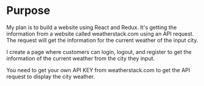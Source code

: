 # Purpose
My plan is to build a website using React and Redux. It's getting the information from a website called weatherstack.com using an API request. The request will get the information for the current weather of the input city.

I create a page where customers can login, logout, and register to get the information of the current weather from the city they input.

You need to get your own API KEY from weatherstack.com to get the API request to display the city weather.